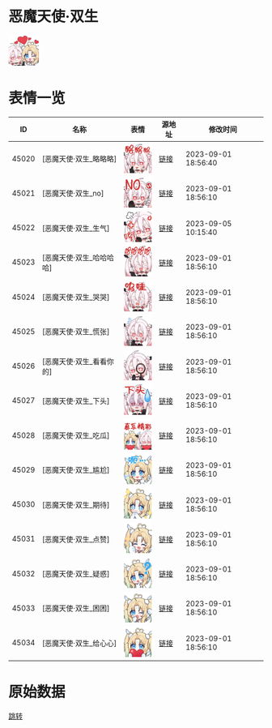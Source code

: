 # 恶魔天使·双生

<img src="./cover.png" height="60" alt="cover" />

# 表情一览

|ID|名称|表情|源地址|修改时间|
|----|----|----|----|----|
|45020|[恶魔天使·双生_略略略]|<img src="./pic/045020_%5B恶魔天使·双生_略略略%5D.png" height="60" alt="略略略"/>|[链接](https://i0.hdslb.com/bfs/garb/86914d895188ce746638c7a6187d2d1a15b8b63d.png)|2023-09-01 18:56:40|
|45021|[恶魔天使·双生_no]|<img src="./pic/045021_%5B恶魔天使·双生_no%5D.png" height="60" alt="no"/>|[链接](https://i0.hdslb.com/bfs/garb/5540246dc86a6baff6e88ea04a889a8269434881.png)|2023-09-01 18:56:10|
|45022|[恶魔天使·双生_生气]|<img src="./pic/045022_%5B恶魔天使·双生_生气%5D.png" height="60" alt="生气"/>|[链接](https://i0.hdslb.com/bfs/garb/e1c3e9f837bb77bf83091339c5e61e5c9a4dba93.png)|2023-09-05 10:15:40|
|45023|[恶魔天使·双生_哈哈哈哈]|<img src="./pic/045023_%5B恶魔天使·双生_哈哈哈哈%5D.png" height="60" alt="哈哈哈哈"/>|[链接](https://i0.hdslb.com/bfs/garb/d5e94468be03572bae0ed3ca4297041a89df668a.png)|2023-09-01 18:56:10|
|45024|[恶魔天使·双生_哭哭]|<img src="./pic/045024_%5B恶魔天使·双生_哭哭%5D.png" height="60" alt="哭哭"/>|[链接](https://i0.hdslb.com/bfs/garb/20ed774bb8ce6b883874b8b8af55d348b47b4b09.png)|2023-09-01 18:56:10|
|45025|[恶魔天使·双生_慌张]|<img src="./pic/045025_%5B恶魔天使·双生_慌张%5D.png" height="60" alt="慌张"/>|[链接](https://i0.hdslb.com/bfs/garb/fa34565901694311283eec7c21fa452675091462.png)|2023-09-01 18:56:10|
|45026|[恶魔天使·双生_看看你的]|<img src="./pic/045026_%5B恶魔天使·双生_看看你的%5D.png" height="60" alt="看看你的"/>|[链接](https://i0.hdslb.com/bfs/garb/bbdf626865c50ef12c457e4410376e96e1cd2d16.png)|2023-09-01 18:56:10|
|45027|[恶魔天使·双生_下头]|<img src="./pic/045027_%5B恶魔天使·双生_下头%5D.png" height="60" alt="下头"/>|[链接](https://i0.hdslb.com/bfs/garb/b9dbca67b9e9955c7817d517ece8854b538469b6.png)|2023-09-01 18:56:10|
|45028|[恶魔天使·双生_吃瓜]|<img src="./pic/045028_%5B恶魔天使·双生_吃瓜%5D.png" height="60" alt="吃瓜"/>|[链接](https://i0.hdslb.com/bfs/garb/560dbed57717bec7f67331308945c2fe76f4e68d.png)|2023-09-01 18:56:10|
|45029|[恶魔天使·双生_尴尬]|<img src="./pic/045029_%5B恶魔天使·双生_尴尬%5D.png" height="60" alt="尴尬"/>|[链接](https://i0.hdslb.com/bfs/garb/a61695ccb5d635bd74f9dc0dc2007a0b60823661.png)|2023-09-01 18:56:10|
|45030|[恶魔天使·双生_期待]|<img src="./pic/045030_%5B恶魔天使·双生_期待%5D.png" height="60" alt="期待"/>|[链接](https://i0.hdslb.com/bfs/garb/2f088868e444cb3a5ce2672b46302338e3c10dc7.png)|2023-09-01 18:56:10|
|45031|[恶魔天使·双生_点赞]|<img src="./pic/045031_%5B恶魔天使·双生_点赞%5D.png" height="60" alt="点赞"/>|[链接](https://i0.hdslb.com/bfs/garb/1f73f11712631c68ee60d263a0dc288490dfea6c.png)|2023-09-01 18:56:10|
|45032|[恶魔天使·双生_疑惑]|<img src="./pic/045032_%5B恶魔天使·双生_疑惑%5D.png" height="60" alt="疑惑"/>|[链接](https://i0.hdslb.com/bfs/garb/bf99d2460abab47b8073e7e050a734e1eaa8efcb.png)|2023-09-01 18:56:10|
|45033|[恶魔天使·双生_困困]|<img src="./pic/045033_%5B恶魔天使·双生_困困%5D.png" height="60" alt="困困"/>|[链接](https://i0.hdslb.com/bfs/garb/695c62c97c128b4297b8b618dea746bb8f2ae172.png)|2023-09-01 18:56:10|
|45034|[恶魔天使·双生_给心心]|<img src="./pic/045034_%5B恶魔天使·双生_给心心%5D.png" height="60" alt="给心心"/>|[链接](https://i0.hdslb.com/bfs/garb/dedcea42edcc048020b34bad27e3dd94c95719c2.png)|2023-09-01 18:56:10|

# 原始数据

[跳转](./raw.json)

